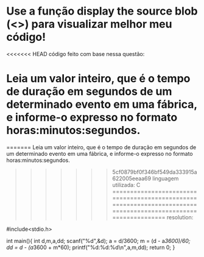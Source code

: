 Use a função display the source blob (<>) para visualizar melhor meu código!
===============================================================================================================
<<<<<<< HEAD
código feito com base nessa questão:

Leia um valor inteiro, que é o tempo de duração em segundos de um determinado evento em uma fábrica, e informe-o expresso no formato horas:minutos:segundos.
===============================================================================================================
=======
Leia um valor inteiro, que é o tempo de duração em segundos de um determinado evento em uma fábrica,
e informe-o expresso no formato horas:minutos:segundos.
 
>>>>>>> 5cf0879bf0f346bf549da333915a622005eeaa69
linguagem utilizada: C
===============================================================================================================
resolution:
 
#include<stdio.h>

int main(){
	int d,m,a,dd;
	scanf("%d",&d);
	a = d/3600;
	m = (d - a*3600)/60;
	dd = d - (a*3600 + m*60);
	printf("%d:%d:%d\n",a,m,dd);
    return 0;
}
